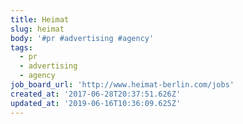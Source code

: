 ```yaml
---
title: Heimat
slug: heimat
body: '#pr #advertising #agency'
tags:
  - pr
  - advertising
  - agency
job_board_url: 'http://www.heimat-berlin.com/jobs'
created_at: '2017-06-28T20:37:51.626Z'
updated_at: '2019-06-16T10:36:09.625Z'
---
```


